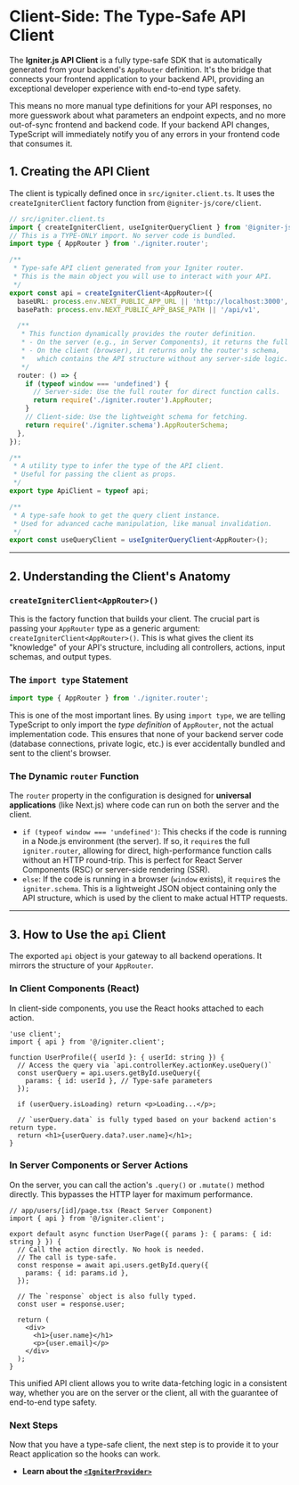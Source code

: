 # Client-Side: The Type-Safe API Client

The **Igniter.js API Client** is a fully type-safe SDK that is automatically generated from your backend's `AppRouter` definition. It's the bridge that connects your frontend application to your backend API, providing an exceptional developer experience with end-to-end type safety.

This means no more manual type definitions for your API responses, no more guesswork about what parameters an endpoint expects, and no more out-of-sync frontend and backend code. If your backend API changes, TypeScript will immediately notify you of any errors in your frontend code that consumes it.

## 1. Creating the API Client

The client is typically defined once in `src/igniter.client.ts`. It uses the `createIgniterClient` factory function from `@igniter-js/core/client`.

```typescript
// src/igniter.client.ts
import { createIgniterClient, useIgniterQueryClient } from '@igniter-js/core/client';
// This is a TYPE-ONLY import. No server code is bundled.
import type { AppRouter } from './igniter.router';

/**
 * Type-safe API client generated from your Igniter router.
 * This is the main object you will use to interact with your API.
 */
export const api = createIgniterClient<AppRouter>({
  baseURL: process.env.NEXT_PUBLIC_APP_URL || 'http://localhost:3000',
  basePath: process.env.NEXT_PUBLIC_APP_BASE_PATH || '/api/v1',

  /**
   * This function dynamically provides the router definition.
   * - On the server (e.g., in Server Components), it returns the full router instance.
   * - On the client (browser), it returns only the router's schema,
   *   which contains the API structure without any server-side logic.
   */
  router: () => {
    if (typeof window === 'undefined') {
      // Server-side: Use the full router for direct function calls.
      return require('./igniter.router').AppRouter;
    }
    // Client-side: Use the lightweight schema for fetching.
    return require('./igniter.schema').AppRouterSchema;
  },
});

/**
 * A utility type to infer the type of the API client.
 * Useful for passing the client as props.
 */
export type ApiClient = typeof api;

/**
 * A type-safe hook to get the query client instance.
 * Used for advanced cache manipulation, like manual invalidation.
 */
export const useQueryClient = useIgniterQueryClient<AppRouter>();
```

---

## 2. Understanding the Client's Anatomy

### `createIgniterClient<AppRouter>()`

This is the factory function that builds your client. The crucial part is passing your `AppRouter` type as a generic argument: `createIgniterClient<AppRouter>()`. This is what gives the client its "knowledge" of your API's structure, including all controllers, actions, input schemas, and output types.

### The `import type` Statement

```typescript
import type { AppRouter } from './igniter.router';
```

This is one of the most important lines. By using `import type`, we are telling TypeScript to only import the *type definition* of `AppRouter`, not the actual implementation code. This ensures that none of your backend server code (database connections, private logic, etc.) is ever accidentally bundled and sent to the client's browser.

### The Dynamic `router` Function

The `router` property in the configuration is designed for **universal applications** (like Next.js) where code can run on both the server and the client.

-   `if (typeof window === 'undefined')`: This checks if the code is running in a Node.js environment (the server). If so, it `require`s the full `igniter.router`, allowing for direct, high-performance function calls without an HTTP round-trip. This is perfect for React Server Components (RSC) or server-side rendering (SSR).
-   `else`: If the code is running in a browser (`window` exists), it `require`s the `igniter.schema`. This is a lightweight JSON object containing only the API structure, which is used by the client to make actual HTTP requests.

---

## 3. How to Use the `api` Client

The exported `api` object is your gateway to all backend operations. It mirrors the structure of your `AppRouter`.

### In Client Components (React)

In client-side components, you use the React hooks attached to each action.

```tsx
'use client';
import { api } from '@/igniter.client';

function UserProfile({ userId }: { userId: string }) {
  // Access the query via `api.controllerKey.actionKey.useQuery()`
  const userQuery = api.users.getById.useQuery({
    params: { id: userId }, // Type-safe parameters
  });

  if (userQuery.isLoading) return <p>Loading...</p>;

  // `userQuery.data` is fully typed based on your backend action's return type.
  return <h1>{userQuery.data?.user.name}</h1>;
}
```

### In Server Components or Server Actions

On the server, you can call the action's `.query()` or `.mutate()` method directly. This bypasses the HTTP layer for maximum performance.

```tsx
// app/users/[id]/page.tsx (React Server Component)
import { api } from '@/igniter.client';

export default async function UserPage({ params }: { params: { id: string } }) {
  // Call the action directly. No hook is needed.
  // The call is type-safe.
  const response = await api.users.getById.query({
    params: { id: params.id },
  });

  // The `response` object is also fully typed.
  const user = response.user;

  return (
    <div>
      <h1>{user.name}</h1>
      <p>{user.email}</p>
    </div>
  );
}
```

This unified API client allows you to write data-fetching logic in a consistent way, whether you are on the server or the client, all with the guarantee of end-to-end type safety.

### Next Steps

Now that you have a type-safe client, the next step is to provide it to your React application so the hooks can work.

-   **Learn about the [`<IgniterProvider>`](./02-IgniterProvider.md)**
